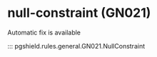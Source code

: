 # null-constraint (GN021)

Automatic fix is available

::: pgshield.rules.general.GN021.NullConstraint

